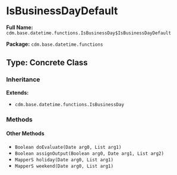 # IsBusinessDayDefault

**Full Name:** `cdm.base.datetime.functions.IsBusinessDay$IsBusinessDayDefault`

**Package:** `cdm.base.datetime.functions`

## Type: Concrete Class

### Inheritance

**Extends:**
- `cdm.base.datetime.functions.IsBusinessDay`

### Methods

#### Other Methods

- `Boolean doEvaluate(Date arg0, List arg1)`
- `Boolean assignOutput(Boolean arg0, Date arg1, List arg2)`
- `MapperS holiday(Date arg0, List arg1)`
- `MapperS weekend(Date arg0, List arg1)`

